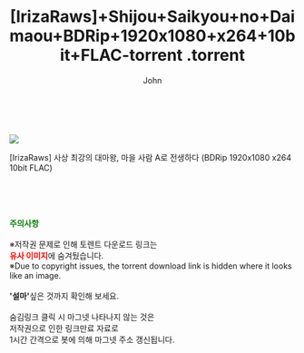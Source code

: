 ﻿---
layout: post
title:  "                   [IrizaRaws]+Shijou+Saikyou+no+Daimaou+BDRip+1920x1080+x264+10bit+FLAC-torrent                .torrent"
author: John
categories: [ 애니/만화 ]
tags: [  ]
image: https://torrentrj57.com/uploadfile/full/a34b3a8cddc1393707c232d8407fd7adfbf11457.jpg 
description: "                   [IrizaRaws]+Shijou+Saikyou+no+Daimaou+BDRip+1920x1080+x264+10bit+FLAC-torrent                 torrent 정보 공유"
toc: true
toc_sticky: true
---

<br>
<p><img src="https://torrentrj57.com/uploadfile/full/a34b3a8cddc1393707c232d8407fd7adfbf11457.jpg"/></p>
 [IrizaRaws] 사상 최강의 대마왕, 마을 사람 A로 전생하다 (BDRip 1920x1080 x264 10bit FLAC)  
    
<br><br><br>
<p data-ke-size="size16"><b><span style="color: green;">주의사항</span></b><br /><br />※저작권 문제로 인해 토렌트 다운로드 링크는<br /><b><span style="color: red;">유사 이미지</span></b>에 숨겨뒀습니다.<br />※Due to copyright issues, the torrent download link is hidden where it looks like an image.<br /><br /><b>'설마'</b>싶은 것까지 확인해 보세요.<br /><br />숨김링크 클릭 시 마그넷 나타나지 않는 것은<br />저작권으로 인한 링크만료 자료로<br />1시간 간격으로 봇에 의해 마그넷 주소 갱신됩니다.</p>
